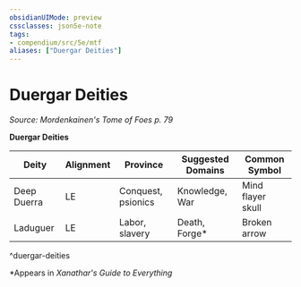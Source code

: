 ```yaml
---
obsidianUIMode: preview
cssclasses: json5e-note
tags:
- compendium/src/5e/mtf
aliases: ["Duergar Deities"]
---
```

# Duergar Deities
*Source: Mordenkainen's Tome of Foes p. 79* 

**Duergar Deities**

| Deity | Alignment | Province | Suggested Domains | Common Symbol |
|-------|-----------|----------|-------------------|---------------|
| Deep Duerra | LE | Conquest, psionics | Knowledge, War | Mind flayer skull |
| Laduguer | LE | Labor, slavery | Death, Forge* | Broken arrow |
^duergar-deities

*Appears in *Xanathar's Guide to Everything*